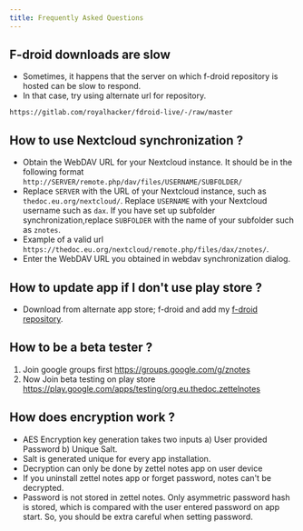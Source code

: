 ```yaml
---
title: Frequently Asked Questions
---
```


## F-droid downloads are slow

- Sometimes, it happens that the server on which f-droid repository is hosted can be slow to respond.
- In that case, try using alternate url for repository.

```
https://gitlab.com/royalhacker/fdroid-live/-/raw/master
```

## How to use Nextcloud synchronization ?

- Obtain the WebDAV URL for your Nextcloud instance. It should be in the following format `http://SERVER/remote.php/dav/files/USERNAME/SUBFOLDER/`
- Replace `SERVER` with the URL of your Nextcloud instance, such
as `thedoc.eu.org/nextcloud/`. Replace `USERNAME` with your Nextcloud username such as `dax`. If you have set up subfolder
synchronization,replace `SUBFOLDER` with the name of your subfolder such as `znotes`.
- Example of a valid url `https://thedoc.eu.org/nextcloud/remote.php/files/dax/znotes/`.
- Enter the WebDAV URL you obtained in webdav synchronization dialog.

## How to update app if I don't use play store ?

- Download from alternate app store; f-droid and add my [f-droid repository](https://thedoc.eu.org/fdroid/).

## How to be a beta tester ?

1. Join google groups first <https://groups.google.com/g/znotes>
2. Now Join beta testing on  play store <https://play.google.com/apps/testing/org.eu.thedoc.zettelnotes>

## How does encryption work ?

- AES Encryption key generation takes two inputs a) User provided Password b) Unique Salt.
- Salt is generated unique for every app installation.
- Decryption can only be done by zettel notes app on user device
- If you uninstall zettel notes app or forget password, notes can\'t be decrypted.
- Password is not stored in zettel notes. Only asymmetric password hash is stored, which is compared with the user entered password on app start. So, you should be extra careful when setting password.
